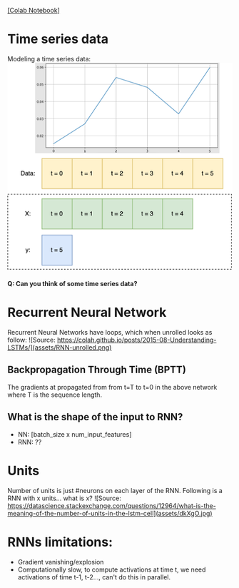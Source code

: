 [[Colab Notebook]](https://colab.research.google.com/drive/1FtnGxF0koQUtkma2fl8FsMDkP7xeVycZ?usp=sharing)

# Time series data
Modeling a time series data:
![](assets/timeseries.png)

#### Q: Can you think of some time series data?

# Recurrent Neural Network

Recurrent Neural Networks have loops, which when unrolled looks as follow:
![Source: https://colah.github.io/posts/2015-08-Understanding-LSTMs/](assets/RNN-unrolled.png)

## Backpropagation Through Time (BPTT)
The gradients at propagated from from t=T to t=0 in the above network where T is the sequence length.

## What is the shape of the input to RNN?
- NN: [batch_size x num_input_features]
- RNN: ??

# Units
Number of units is just #neurons on each layer of the RNN. Following is a RNN with x units... what is x?
![Source: https://datascience.stackexchange.com/questions/12964/what-is-the-meaning-of-the-number-of-units-in-the-lstm-cell](assets/dkXgO.jpg)

# RNNs limitations:
- Gradient vanishing/explosion
- Computationally slow, to compute activations at time t, we need activations of time t-1, t-2..., can't do this in parallel.
